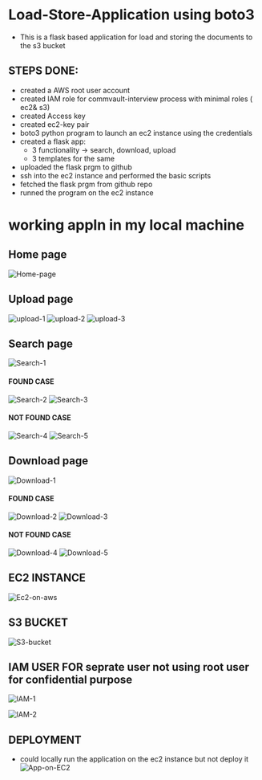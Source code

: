 # Load-Store-Application using boto3

+ This is a flask based application for load and storing the documents to the s3 bucket


## STEPS DONE:
+ created a AWS root user account
+ created IAM role for commvault-interview process with minimal roles  ( ec2& s3)
+ created Access key
+ created ec2-key pair
+ boto3 python program to launch an ec2 instance using the credentials
+ created a flask app:
  + 3 functionality -> search, download, upload
  + 3 templates for the same
+ uploaded the flask prgm to github
+ ssh into the ec2 instance and performed the basic scripts
+ fetched the flask prgm from github repo
+ runned the program on the ec2 instance
# working appln in my local machine
## Home page 
![Home-page](https://github.com/ShrikanthDeva/Document-Load-Store/assets/94846398/79d5e3df-0dec-4ab4-af2e-2873f705adf1)
## Upload page
![upload-1](https://github.com/ShrikanthDeva/Document-Load-Store/assets/94846398/11cf3f59-c90d-4cbc-be12-8c90d2efc847)
![upload-2](https://github.com/ShrikanthDeva/Document-Load-Store/assets/94846398/7df211b4-d6e1-4746-80a4-a5428bca1648)
![upload-3](https://github.com/ShrikanthDeva/Document-Load-Store/assets/94846398/06d08bfb-4c68-4590-afcf-7762b5e8ab06)
## Search page
![Search-1](https://github.com/ShrikanthDeva/Document-Load-Store/assets/94846398/eef527d2-606d-4ae1-a1bf-67810b7617aa)
#### FOUND CASE
![Search-2](https://github.com/ShrikanthDeva/Document-Load-Store/assets/94846398/c91c8d0b-01d6-493a-b475-ba2a33fc48d0)
![Search-3](https://github.com/ShrikanthDeva/Document-Load-Store/assets/94846398/832b3daf-b67b-4b62-adc6-52be89a932b4)
#### NOT FOUND CASE
![Search-4](https://github.com/ShrikanthDeva/Document-Load-Store/assets/94846398/23ae2000-7108-450b-b460-edc4e9b8d788)
![Search-5](https://github.com/ShrikanthDeva/Document-Load-Store/assets/94846398/67486d7f-e69d-40f7-9457-146a83a02c60)
## Download page
![Download-1](https://github.com/ShrikanthDeva/Document-Load-Store/assets/94846398/38ea2920-a90f-4f52-a4e9-204ee3355630)
#### FOUND CASE
![Download-2](https://github.com/ShrikanthDeva/Document-Load-Store/assets/94846398/f5c8a888-a388-4c0e-82be-74feeee860c6)
![Download-3](https://github.com/ShrikanthDeva/Document-Load-Store/assets/94846398/a2332c74-dad2-4b82-bb14-b20d0e031a59)
#### NOT FOUND CASE
![Download-4](https://github.com/ShrikanthDeva/Document-Load-Store/assets/94846398/4f2f6817-818c-45a4-a4f8-729b5d46ad4b)
![Download-5](https://github.com/ShrikanthDeva/Document-Load-Store/assets/94846398/8c32db1d-bc20-4d41-8db0-4cf4b596e96a)


## EC2 INSTANCE
![Ec2-on-aws](https://github.com/ShrikanthDeva/Document-Load-Store/assets/94846398/49628a01-ed33-4e79-a99b-109e6da9cb4c)

## S3 BUCKET
![S3-bucket](https://github.com/ShrikanthDeva/Document-Load-Store/assets/94846398/769f2595-4637-44c9-9d83-b067b4ad3961)

## IAM USER FOR seprate user not using root user for confidential purpose
![IAM-1](https://github.com/ShrikanthDeva/Document-Load-Store/assets/94846398/0ceda009-43e4-44ce-976a-5c97d6e6b604)

![IAM-2](https://github.com/ShrikanthDeva/Document-Load-Store/assets/94846398/bc0bad3a-137a-4a09-b03e-595f94b24a40)



## DEPLOYMENT
+ could locally run the application on the ec2 instance but not deploy it
![App-on-EC2](https://github.com/ShrikanthDeva/Document-Load-Store/assets/94846398/c0bae5e1-60b7-400f-94b4-6acaf6af6fd2)